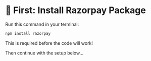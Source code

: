# 🚀 First: Install Razorpay Package

Run this command in your terminal:

```bash
npm install razorpay
```

This is required before the code will work!

Then continue with the setup below...
